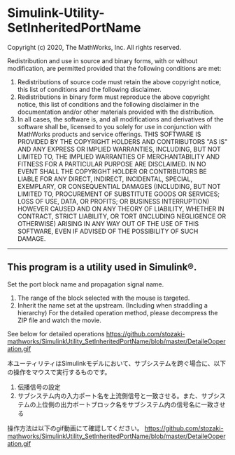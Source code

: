 # Simulink-Utility-SetInheritedPortName

Copyright (c) 2020, The MathWorks, Inc.
All rights reserved.

Redistribution and use in source and binary forms, with or without modification, are permitted provided that the following conditions are met:
1. Redistributions of source code must retain the above copyright notice, this list of conditions and the following disclaimer.
2. Redistributions in binary form must reproduce the above copyright notice, 
   this list of conditions and the following disclaimer in the documentation and/or other materials provided with the distribution.
3. In all cases, the software is, and all modifications and derivatives of the software shall be,
   licensed to you solely for use in conjunction with MathWorks products and service offerings. 
THIS SOFTWARE IS PROVIDED BY THE COPYRIGHT HOLDERS AND CONTRIBUTORS "AS IS" AND ANY EXPRESS OR IMPLIED WARRANTIES,
INCLUDING, BUT NOT LIMITED TO, THE IMPLIED WARRANTIES OF MERCHANTABILITY AND FITNESS FOR A PARTICULAR PURPOSE ARE DISCLAIMED.
IN NO EVENT SHALL THE COPYRIGHT HOLDER OR CONTRIBUTORS BE LIABLE FOR ANY DIRECT, INDIRECT, INCIDENTAL, SPECIAL, EXEMPLARY, OR CONSEQUENTIAL DAMAGES
(INCLUDING, BUT NOT LIMITED TO, PROCUREMENT OF SUBSTITUTE GOODS OR SERVICES; LOSS OF USE, DATA, OR PROFITS; OR BUSINESS INTERRUPTION)
HOWEVER CAUSED AND ON ANY THEORY OF LIABILITY, WHETHER IN CONTRACT, STRICT LIABILITY, OR TORT
(INCLUDING NEGLIGENCE OR OTHERWISE) ARISING IN ANY WAY OUT OF THE USE OF THIS SOFTWARE, EVEN IF ADVISED OF THE POSSIBILITY OF SUCH DAMAGE.

-----------------------------------------------------------------------------------------------------------------------------------------

## This program is a utility used in Simulink®.
Set the port block name and propagation signal name.
1. The range of the block selected with the mouse is targeted.
2. Inherit the name set at the upstream. (Including when straddling a hierarchy)
For the detailed operation method, please decompress the ZIP file and watch the movie.

See below for detailed operations
https://github.com/stozaki-mathworks/SimulinkUtility_SetInheritedPortName/blob/master/DetaileOoperation.gif

本ユーティリティはSimulinkモデルにおいて、サブシステムを跨ぐ場合に、以下の操作をマウスで実行するものです。
1. 伝播信号の設定
2. サブシステム内の入力ポート名を上流側信号と一致させる。また、サブシステムの上位側の出力ポートブロック名をサブシステム内の信号名に一致させる

操作方法は以下のgif動画にて確認してください。
https://github.com/stozaki-mathworks/SimulinkUtility_SetInheritedPortName/blob/master/DetaileOoperation.gif
